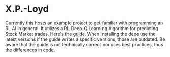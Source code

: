 # X.P.-Loyd

Currently this hosts an example project to get familiar with programming an RL AI in general.
It utilizes a RL Deep-Q Learning Algorithm for predicting Stock Market trades.
Here's the [guide].
When installing the deps use the latest versions if the guide writes a specific versions, those are outdated.
Be aware that the guide is not technically correct nor uses best practices, thus the differences in code.

[guide]: https://www.mlq.ai/deep-reinforcement-learning-for-trading-with-tensorflow-2-0/